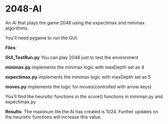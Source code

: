 # 2048-AI
An AI that plays the game 2048 using the expectimax and minimax algorithms.

You'll need pygame to run the GUI.

**Files**:

**GUI_TestRun.py** You can play 2048 just to test the environment

**minimax.py** implements the minimax logic with maxDepth set as 4 

**expectimax.py** implements the minimax logic with maxDepth set as 5

**moves.py** implements the logic for moves(controlled with arrow keys)



You'll find the heursitic functions in the score() functions in minimax.py and expectimax.py


**Results**: 
The maximum tile the AI has created is 1024. Further updates on the heuristic functions will increase this value.
